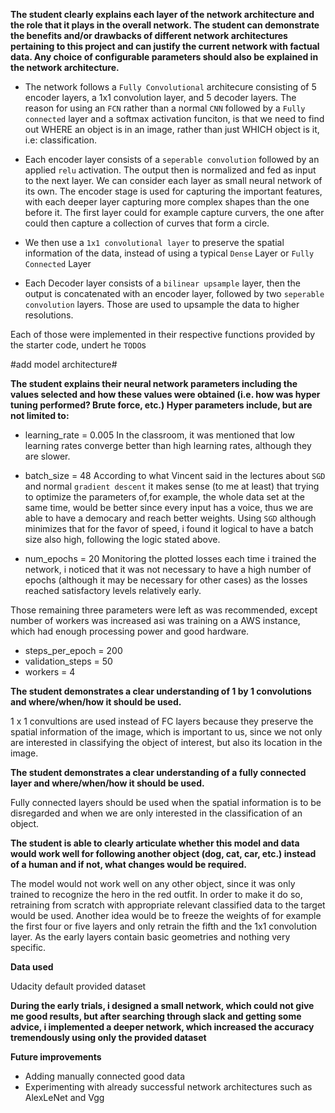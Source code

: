 **The student clearly explains each layer of the network architecture and the role that it plays in the overall network. The student can demonstrate the benefits and/or drawbacks of different network architectures pertaining to this project and can justify the current network with factual data. Any choice of configurable parameters should also be explained in the network architecture.**

- The network follows a `Fully Convolutional` architecure consisting of 5 encoder layers, a 1x1 convolution layer, and 5 decoder layers. The reason for using an `FCN` rather than a normal `CNN` followed by a `Fully connected` layer and a softmax activation funciton, is that we need to find out WHERE an object is in an image, rather than just WHICH object is it, i.e: classification.

- Each encoder layer consists of a `seperable convolution` followed by an applied `relu` activation. The output then is normalized and fed as input to the next layer. We can consider each layer as small neural network of its own.
The encoder stage is used for capturing the important features, with each deeper layer capturing more complex shapes than the one before it. The first layer could for example capture curvers, the one after could then capture a collection of curves that form a circle.

- We then use a `1x1 convolutional layer` to preserve the spatial information of the data, instead of using a typical `Dense` Layer or `Fully Connected` Layer

- Each Decoder layer consists of a `bilinear upsample` layer, then the output is concatenated with an encoder layer, followed by two `seperable convolution` layers. Those are used to upsample the data to higher resolutions.


Each of those were implemented in their respective functions provided by the starter code, undert he `TODO`s


#add model architecture#

**The student explains their neural network parameters including the values selected and how these values were obtained (i.e. how was hyper tuning performed? Brute force, etc.) Hyper parameters include, but are not limited to:**


- learning_rate = 0.005
In the classroom, it was mentioned that low learning rates converge better than high learning rates, although they are slower. 

- batch_size = 48
According to what Vincent said in the lectures about `SGD` and normal `gradient descent` it makes sense (to me at least) that trying to optimize the parameters of,for example, the whole data set at the same time, would be better since every input has a voice, thus we are able to have a democary and reach better weights. Using `SGD` although minimizes that for the favor of speed, i found it logical to have a batch size also high, following the logic stated above.

- num_epochs = 20
Monitoring the plotted losses each time i trained the network, i noticed that it was not necessary to have a high number of epochs (although it may be necessary for other cases) as the losses reached satisfactory levels relatively early.


Those remaining three parameters were left as was recommended, except number of workers was increased asi was training on a AWS instance, which had enough processing power and good hardware.

- steps_per_epoch = 200
- validation_steps = 50
- workers = 4



**The student demonstrates a clear understanding of 1 by 1 convolutions and where/when/how it should be used.**

1 x 1 convultions are used instead of FC layers because they preserve the spatial information of the image, which is important to us, since we not only are interested in classifying the object of interest, but also its location in the image.

**The student demonstrates a clear understanding of a fully connected layer and where/when/how it should be used.**

Fully connected layers should be used when the spatial information is to be disregarded and when we are only interested in the classification of an object.


**The student is able to clearly articulate whether this model and data would work well for following another object (dog, cat, car, etc.) instead of a human and if not, what changes would be required.**

The model would not work well on any other object, since it was only trained to recognize the hero in the red outfit. In order to make it do so, retraining from scratch with appropriate relevant classified data to the target would be used. Another idea would be to freeze the weights of for example the first four or five layers and only retrain the fifth and the 1x1 convolution layer. As the early layers contain basic geometries and nothing very specific.




**Data used**

Udacity default provided dataset


**During the early trials, i designed a small network, which could not give me good results, but after searching through slack and getting some advice, i implemented a deeper network, which increased the accuracy tremendously using only the provided dataset**


**Future improvements**

- Adding manually connected good data
- Experimenting with already successful network architectures such as AlexLeNet and Vgg



